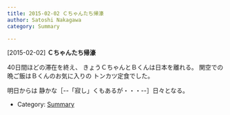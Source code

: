 ```yaml
---
title: 2015-02-02 Ｃちゃんたち帰濠
author: Satoshi Nakagawa
category: Summary

---
```


[2015-02-02] **Ｃちゃんたち帰濠** 

 40日間ほどの滞在を終え、
きょうＣちゃんとＢくんは日本を離れる。
関空での晩ご飯はＢくんのお気に入りの
トンカツ定食でした。

 明日からは
静かな［--「寂し」くもあるが・・・--］日々となる。

- Category: [Summary](https://merapano.github.io/categories.html#Summary)

